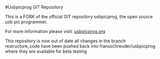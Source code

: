 #Usbpicprog GIT Repository

This is a FORK of the official GIT repository usbpicprog, the open source usb pic programmer.

For more information please visit: [usbpicprog.org](http://usbpicprog.org)

This repository is now out of date all changes in the branch restructure_code have been pushed back into
fransschreuder/usbpicprog where they are available for beta testing
